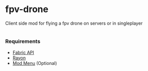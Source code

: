 # fpv-drone

Client side mod for flying a fpv drone on servers or in singleplayer




#
### Requirements

- [Fabric API](https://www.curseforge.com/minecraft/mc-mods/fabric-api)
- [Rayon](https://www.curseforge.com/minecraft/mc-mods/rayon)
- [Mod Menu](https://modrinth.com/mod/modmenu) (Optional)
